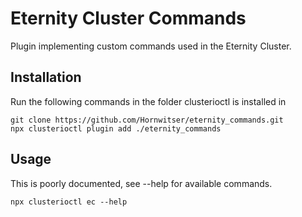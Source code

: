 # Eternity Cluster Commands

Plugin implementing custom commands used in the Eternity Cluster.


## Installation

Run the following commands in the folder clusterioctl is installed in

    git clone https://github.com/Hornwitser/eternity_commands.git
    npx clusterioctl plugin add ./eternity_commands

## Usage

This is poorly documented, see --help for available commands.

    npx clusterioctl ec --help
